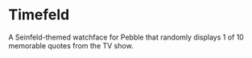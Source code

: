 # Timefeld
A Seinfeld-themed watchface for Pebble that randomly displays 1 of 10 memorable quotes from the TV show.
